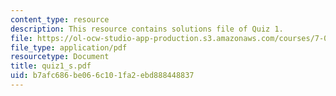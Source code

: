```yaml
---
content_type: resource
description: This resource contains solutions file of Quiz 1.
file: https://ol-ocw-studio-app-production.s3.amazonaws.com/courses/7-014-introductory-biology-spring-2005/b7afc686be066c101fa2ebd888448837_quiz1_s.pdf
file_type: application/pdf
resourcetype: Document
title: quiz1_s.pdf
uid: b7afc686-be06-6c10-1fa2-ebd888448837
---
```

